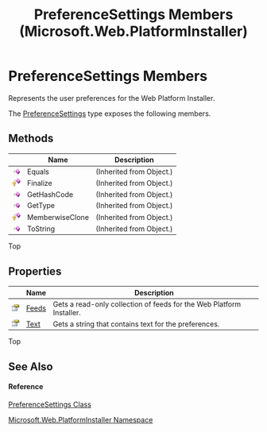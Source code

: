 ﻿---
title: PreferenceSettings Members (Microsoft.Web.PlatformInstaller)
TOCTitle: PreferenceSettings Members
ms:assetid: AllMembers.T:Microsoft.Web.PlatformInstaller.PreferenceSettings
ms:mtpsurl: https://msdn.microsoft.com/en-us/library/microsoft.web.platforminstaller.preferencesettings_members(v=VS.90)
ms:contentKeyID: 22049693
ms.date: 05/02/2012
mtps_version: v=VS.90
---

# PreferenceSettings Members

Represents the user preferences for the Web Platform Installer.

The [PreferenceSettings](preferencesettings-class-microsoft-web-platforminstaller.md) type exposes the following members.

## Methods

<table>
<thead>
<tr class="header">
<th> </th>
<th>Name</th>
<th>Description</th>
</tr>
</thead>
<tbody>
<tr class="odd">
<td><img src="images/Dd565996.pubmethod(en-us,VS.90).gif" title="Public method" alt="Public method" /></td>
<td>Equals</td>
<td>(Inherited from Object.)</td>
</tr>
<tr class="even">
<td><img src="images/Dd565996.protmethod(en-us,VS.90).gif" title="Protected method" alt="Protected method" /></td>
<td>Finalize</td>
<td>(Inherited from Object.)</td>
</tr>
<tr class="odd">
<td><img src="images/Dd565996.pubmethod(en-us,VS.90).gif" title="Public method" alt="Public method" /></td>
<td>GetHashCode</td>
<td>(Inherited from Object.)</td>
</tr>
<tr class="even">
<td><img src="images/Dd565996.pubmethod(en-us,VS.90).gif" title="Public method" alt="Public method" /></td>
<td>GetType</td>
<td>(Inherited from Object.)</td>
</tr>
<tr class="odd">
<td><img src="images/Dd565996.protmethod(en-us,VS.90).gif" title="Protected method" alt="Protected method" /></td>
<td>MemberwiseClone</td>
<td>(Inherited from Object.)</td>
</tr>
<tr class="even">
<td><img src="images/Dd565996.pubmethod(en-us,VS.90).gif" title="Public method" alt="Public method" /></td>
<td>ToString</td>
<td>(Inherited from Object.)</td>
</tr>
</tbody>
</table>


Top

## Properties

<table>
<thead>
<tr class="header">
<th> </th>
<th>Name</th>
<th>Description</th>
</tr>
</thead>
<tbody>
<tr class="odd">
<td><img src="images/Dd565996.pubproperty(en-us,VS.90).gif" title="Public property" alt="Public property" /></td>
<td><a href="preferencesettings-feeds-property-microsoft-web-platforminstaller.md">Feeds</a></td>
<td>Gets a read-only collection of feeds for the Web Platform Installer.</td>
</tr>
<tr class="even">
<td><img src="images/Dd565996.pubproperty(en-us,VS.90).gif" title="Public property" alt="Public property" /></td>
<td><a href="preferencesettings-text-property-microsoft-web-platforminstaller.md">Text</a></td>
<td>Gets a string that contains text for the preferences.</td>
</tr>
</tbody>
</table>


Top

## See Also

#### Reference

[PreferenceSettings Class](preferencesettings-class-microsoft-web-platforminstaller.md)

[Microsoft.Web.PlatformInstaller Namespace](microsoft-web-platforminstaller-namespace.md)

